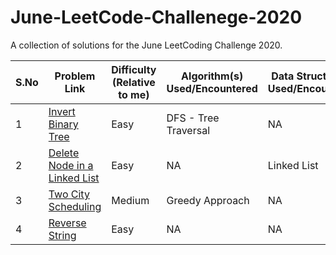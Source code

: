 # June-LeetCode-Challenege-2020
A collection of solutions for the June LeetCoding Challenge 2020.

| S.No | Problem Link  | Difficulty (Relative to me) | Algorithm(s) Used/Encountered | Data Structure(s) Used/Encountered | Time Complexity | Space Complexity | Time to solve | New Learning |
| ------------- | ------------- | ------------- | ------------- | ------------- | ------------- | ------------- | ------------- | ------------- |
| 1 | [Invert Binary Tree](https://leetcode.com/explore/challenge/card/june-leetcoding-challenge/539/week-1-june-1st-june-7th/3347/)  | Easy  | DFS - Tree Traversal | NA | O(n) | O(h) where h is height of tree | Within 15 mins | NA |
| 2 | [Delete Node in a Linked List](https://leetcode.com/explore/challenge/card/june-leetcoding-challenge/539/week-1-june-1st-june-7th/3348/)  | Easy  | NA | Linked List | O(1) | O(1) | Within 15 mins | NA |
| 3 | [Two City Scheduling](https://leetcode.com/explore/challenge/card/june-leetcoding-challenge/539/week-1-june-1st-june-7th/3349/)  | Medium | Greedy Approach | NA | O(nlogn) | O(1) | Indefinite | NA |
| 4 | [Reverse String](https://leetcode.com/explore/challenge/card/june-leetcoding-challenge/539/week-1-june-1st-june-7th/3350/)  | Easy  | NA | NA | O(n) | O(1) | Within 15 mins | NA |
